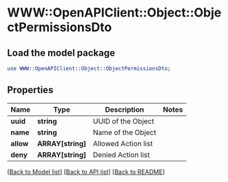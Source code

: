 # WWW::OpenAPIClient::Object::ObjectPermissionsDto

## Load the model package
```perl
use WWW::OpenAPIClient::Object::ObjectPermissionsDto;
```

## Properties
Name | Type | Description | Notes
------------ | ------------- | ------------- | -------------
**uuid** | **string** | UUID of the Object | 
**name** | **string** | Name of the Object | 
**allow** | **ARRAY[string]** | Allowed Action list | 
**deny** | **ARRAY[string]** | Denied Action list | 

[[Back to Model list]](../README.md#documentation-for-models) [[Back to API list]](../README.md#documentation-for-api-endpoints) [[Back to README]](../README.md)


